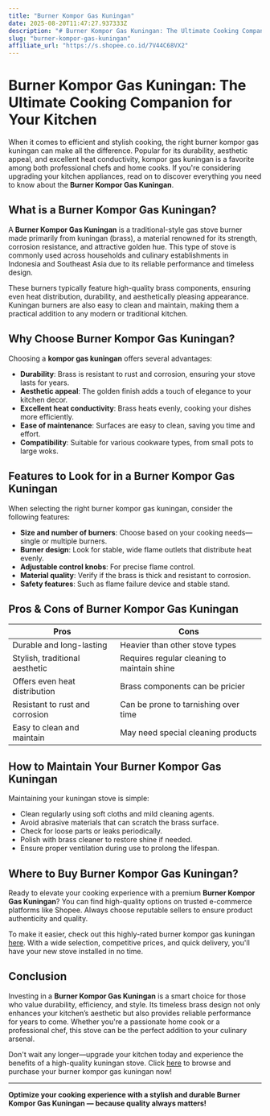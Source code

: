 ```yaml
---
title: "Burner Kompor Gas Kuningan"
date: 2025-08-20T11:47:27.937333Z
description: "# Burner Kompor Gas Kuningan: The Ultimate Cooking Companion for Your Kitchen..."
slug: "burner-kompor-gas-kuningan"
affiliate_url: "https://s.shopee.co.id/7V44C68VX2"
---
```

# Burner Kompor Gas Kuningan: The Ultimate Cooking Companion for Your Kitchen

When it comes to efficient and stylish cooking, the right burner kompor gas kuningan can make all the difference. Popular for its durability, aesthetic appeal, and excellent heat conductivity, kompor gas kuningan is a favorite among both professional chefs and home cooks. If you're considering upgrading your kitchen appliances, read on to discover everything you need to know about the **Burner Kompor Gas Kuningan**.

## What is a Burner Kompor Gas Kuningan?

A **Burner Kompor Gas Kuningan** is a traditional-style gas stove burner made primarily from kuningan (brass), a material renowned for its strength, corrosion resistance, and attractive golden hue. This type of stove is commonly used across households and culinary establishments in Indonesia and Southeast Asia due to its reliable performance and timeless design.

These burners typically feature high-quality brass components, ensuring even heat distribution, durability, and aesthetically pleasing appearance. Kuningan burners are also easy to clean and maintain, making them a practical addition to any modern or traditional kitchen.

## Why Choose Burner Kompor Gas Kuningan?

Choosing a **kompor gas kuningan** offers several advantages:
- **Durability**: Brass is resistant to rust and corrosion, ensuring your stove lasts for years.
- **Aesthetic appeal**: The golden finish adds a touch of elegance to your kitchen decor.
- **Excellent heat conductivity**: Brass heats evenly, cooking your dishes more efficiently.
- **Ease of maintenance**: Surfaces are easy to clean, saving you time and effort.
- **Compatibility**: Suitable for various cookware types, from small pots to large woks.

## Features to Look for in a Burner Kompor Gas Kuningan

When selecting the right burner kompor gas kuningan, consider the following features:
- **Size and number of burners**: Choose based on your cooking needs—single or multiple burners.
- **Burner design**: Look for stable, wide flame outlets that distribute heat evenly.
- **Adjustable control knobs**: For precise flame control.
- **Material quality**: Verify if the brass is thick and resistant to corrosion.
- **Safety features**: Such as flame failure device and stable stand.

## Pros & Cons of Burner Kompor Gas Kuningan

| Pros                                   | Cons                                     |
|-----------------------------------------|------------------------------------------|
| Durable and long-lasting             | Heavier than other stove types        |
| Stylish, traditional aesthetic       | Requires regular cleaning to maintain shine |
| Offers even heat distribution          | Brass components can be pricier      |
| Resistant to rust and corrosion        | Can be prone to tarnishing over time |
| Easy to clean and maintain             | May need special cleaning products  |

## How to Maintain Your Burner Kompor Gas Kuningan

Maintaining your kuningan stove is simple:
- Clean regularly using soft cloths and mild cleaning agents.
- Avoid abrasive materials that can scratch the brass surface.
- Check for loose parts or leaks periodically.
- Polish with brass cleaner to restore shine if needed.
- Ensure proper ventilation during use to prolong the lifespan.

## Where to Buy Burner Kompor Gas Kuningan?

Ready to elevate your cooking experience with a premium **Burner Kompor Gas Kuningan**? You can find high-quality options on trusted e-commerce platforms like Shopee. Always choose reputable sellers to ensure product authenticity and quality.

To make it easier, check out this highly-rated burner kompor gas kuningan [here](https://s.shopee.co.id/7V44C68VX2). With a wide selection, competitive prices, and quick delivery, you'll have your new stove installed in no time.

## Conclusion

Investing in a **Burner Kompor Gas Kuningan** is a smart choice for those who value durability, efficiency, and style. Its timeless brass design not only enhances your kitchen’s aesthetic but also provides reliable performance for years to come. Whether you're a passionate home cook or a professional chef, this stove can be the perfect addition to your culinary arsenal.

Don't wait any longer—upgrade your kitchen today and experience the benefits of a high-quality kuningan stove. Click [here](https://s.shopee.co.id/7V44C68VX2) to browse and purchase your burner kompor gas kuningan now!

---

**Optimize your cooking experience with a stylish and durable Burner Kompor Gas Kuningan — because quality always matters!**